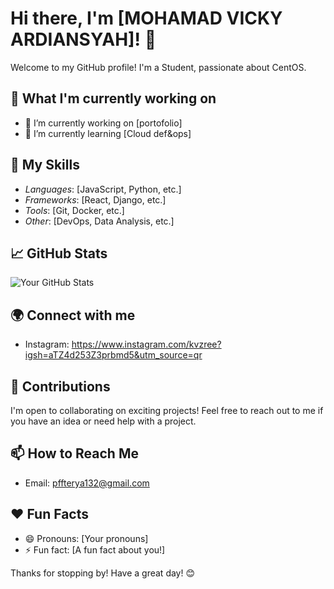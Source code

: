 # Hi there, I'm [MOHAMAD VICKY ARDIANSYAH]! 👋

Welcome to my GitHub profile! I'm a Student, passionate about CentOS. 

## 🌱 What I'm currently working on

- 🔭 I’m currently working on [portofolio]
- 🌱 I’m currently learning [Cloud def&ops]

## 💼 My Skills

- *Languages*: [JavaScript, Python, etc.]
- *Frameworks*: [React, Django, etc.]
- *Tools*: [Git, Docker, etc.]
- *Other*: [DevOps, Data Analysis, etc.]

## 📈 GitHub Stats

![Your GitHub Stats](https://github-readme-stats.vercel.app/api?username=your-username&show_icons=true&theme=radical)

## 🌍 Connect with me

- Instagram: https://www.instagram.com/kvzree?igsh=aTZ4d253Z3prbmd5&utm_source=qr

## 🤝 Contributions

I'm open to collaborating on exciting projects! Feel free to reach out to me if you have an idea or need help with a project.

## 📫 How to Reach Me

- Email: pffterya132@gmail.com

## ❤️ Fun Facts

- 😄 Pronouns: [Your pronouns]
- ⚡ Fun fact: [A fun fact about you!]

Thanks for stopping by! Have a great day! 😊
